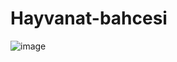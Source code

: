 # Hayvanat-bahcesi
![image](https://user-images.githubusercontent.com/109850623/180614497-e3b8a3f1-1a67-4a4a-8020-8961397cf77c.png)
